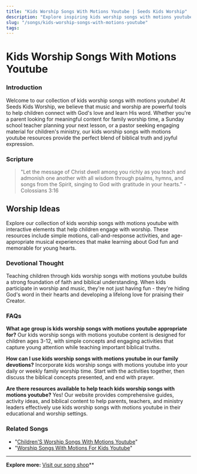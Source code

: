 ```yaml
---
title: "Kids Worship Songs With Motions Youtube | Seeds Kids Worship"
description: "Explore inspiring kids worship songs with motions youtube for children's worship and faith development. Biblical music resources for families and ministry."
slug: "/songs/kids-worship-songs-with-motions-youtube"
tags:
---
```


# Kids Worship Songs With Motions Youtube

### Introduction

Welcome to our collection of kids worship songs with motions youtube! At Seeds Kids Worship, we believe that music and worship are powerful tools to help children connect with God's love and learn His word. Whether you're a parent looking for meaningful content for family worship time, a Sunday school teacher planning your next lesson, or a pastor seeking engaging material for children's ministry, our kids worship songs with motions youtube resources provide the perfect blend of biblical truth and joyful expression.

### Scripture

> "Let the message of Christ dwell among you richly as you teach and admonish one another with all wisdom through psalms, hymns, and songs from the Spirit, singing to God with gratitude in your hearts." - Colossians 3:16

## Worship Ideas

Explore our collection of kids worship songs with motions youtube with interactive elements that help children engage with worship. These resources include simple motions, call-and-response activities, and age-appropriate musical experiences that make learning about God fun and memorable for young hearts.

### Devotional Thought

Teaching children through kids worship songs with motions youtube builds a strong foundation of faith and biblical understanding. When kids participate in worship and music, they're not just having fun - they're hiding God's word in their hearts and developing a lifelong love for praising their Creator.

### FAQs

**What age group is kids worship songs with motions youtube appropriate for?**
Our kids worship songs with motions youtube content is designed for children ages 3-12, with simple concepts and engaging activities that capture young attention while teaching important biblical truths.

**How can I use kids worship songs with motions youtube in our family devotions?**
Incorporate kids worship songs with motions youtube into your daily or weekly family worship time. Start with the activities together, then discuss the biblical concepts presented, and end with prayer.

**Are there resources available to help teach kids worship songs with motions youtube?**
Yes! Our website provides comprehensive guides, activity ideas, and biblical content to help parents, teachers, and ministry leaders effectively use kids worship songs with motions youtube in their educational and worship settings.

### Related Songs

- "[Children'S Worship Songs With Motions Youtube](/songs/children-s-worship-songs-with-motions-youtube/)"
- "[Worship Songs With Motions For Kids Youtube](/songs/worship-songs-with-motions-for-kids-youtube/)"

---

**Explore more:** [Visit our song shop](https://seedskidsworship.com/shop)**

<!-- Schema Markup -->
<script type="application/ld+json">
{
  "@context": "https://schema.org",
  "@type": "MusicRecording",
  "name": "Kids Worship Songs With Motions Youtube",
  "byArtist": {
    "@type": "MusicGroup",
    "name": "Seeds Kids Worship"
  },
  "isFamilyFriendly": true,
  "url": "https://seedskidsworship.com/songs/kids-worship-songs-with-motions-youtube/"
}
</script>